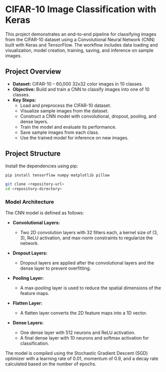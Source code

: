# CIFAR-10 Image Classification with Keras

This project demonstrates an end-to-end pipeline for classifying images from the CIFAR-10 dataset using a Convolutional Neural Network (CNN) built with Keras and TensorFlow. The workflow includes data loading and visualization, model creation, training, saving, and inference on sample images.

## Project Overview

- **Dataset:** CIFAR-10 – 60,000 32x32 color images in 10 classes.
- **Objective:** Build and train a CNN to classify images into one of 10 classes.
- **Key Steps:**
  - Load and preprocess the CIFAR-10 dataset.
  - Visualize sample images from the dataset.
  - Construct a CNN model with convolutional, dropout, pooling, and dense layers.
  - Train the model and evaluate its performance.
  - Save sample images from each class.
  - Use the trained model for inference on new images.

## Project Structure

Install the dependencies using pip:

```bash
pip install tensorflow numpy matplotlib pillow

git clone <repository-url>
cd <repository-directory>
```

### Model Architecture

The CNN model is defined as follows:

- **Convolutional Layers:**  
  - Two 2D convolution layers with 32 filters each, a kernel size of (3, 3), ReLU activation, and max-norm constraints to regularize the network.

- **Dropout Layers:**  
  - Dropout layers are applied after the convolutional layers and the dense layer to prevent overfitting.

- **Pooling Layer:**  
  - A max-pooling layer is used to reduce the spatial dimensions of the feature maps.

- **Flatten Layer:**  
  - A flatten layer converts the 2D feature maps into a 1D vector.

- **Dense Layers:**  
  - One dense layer with 512 neurons and ReLU activation.  
  - A final dense layer with 10 neurons and softmax activation for classification.

The model is compiled using the Stochastic Gradient Descent (SGD) optimizer with a learning rate of 0.01, momentum of 0.9, and a decay rate calculated based on the number of epochs.
